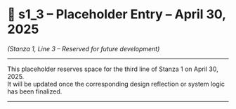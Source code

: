 <!-- Save to: shagi_archives/gdj_25/s04/s30/s1_3_placeholder.md -->

# 📜 s1_3 – Placeholder Entry – April 30, 2025  
*(Stanza 1, Line 3 – Reserved for future development)*

---

This placeholder reserves space for the third line of Stanza 1 on April 30, 2025.  
It will be updated once the corresponding design reflection or system logic has been finalized.

---
